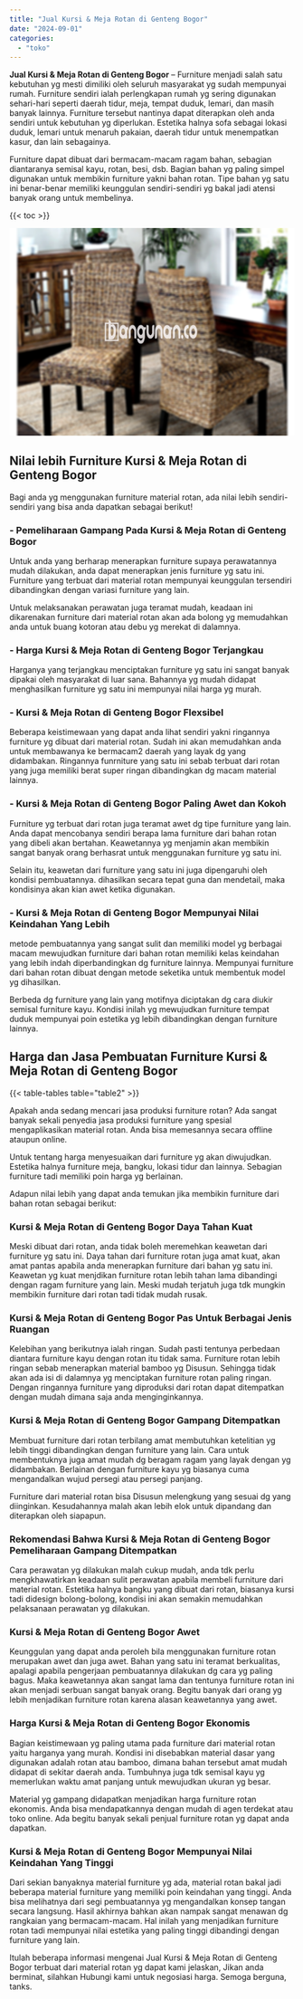 ```yaml
---
title: "Jual Kursi & Meja Rotan di Genteng Bogor"
date: "2024-09-01"
categories: 
  - "toko"
---
```


**Jual Kursi & Meja Rotan di Genteng Bogor** – Furniture menjadi salah satu kebutuhan yg mesti dimiliki oleh seluruh masyarakat yg sudah mempunyai rumah. Furniture sendiri ialah perlengkapan rumah yg sering digunakan sehari-hari seperti daerah tidur, meja, tempat duduk, lemari, dan masih banyak lainnya. Furniture tersebut nantinya dapat diterapkan oleh anda sendiri untuk kebutuhan yg diperlukan. Estetika halnya sofa sebagai lokasi duduk, lemari untuk menaruh pakaian, daerah tidur untuk menempatkan kasur, dan lain sebagainya.

Furniture dapat dibuat dari bermacam-macam ragam bahan, sebagian diantaranya semisal kayu, rotan, besi, dsb. Bagian bahan yg paling simpel digunakan untuk membikin furniture yakni bahan rotan. Tipe bahan yg satu ini benar-benar memiliki keunggulan sendiri-sendiri yg bakal jadi atensi banyak orang untuk membelinya.

{{< toc >}}

![Jual Kursi & Meja Rotan di Genteng Bogor](/images/kursi-meja-rotan-murah01.png)

## Nilai lebih Furniture Kursi & Meja Rotan di Genteng Bogor

Bagi anda yg menggunakan furniture material rotan, ada nilai lebih sendiri-sendiri yang bisa anda dapatkan sebagai berikut!

### \- Pemeliharaan Gampang Pada Kursi & Meja Rotan di Genteng Bogor

Untuk anda yang berharap menerapkan furniture supaya perawatannya mudah dilakukan, anda dapat menerapkan jenis furniture yg satu ini. Furniture yang terbuat dari material rotan mempunyai keunggulan tersendiri dibandingkan dengan variasi furniture yang lain.

Untuk melaksanakan perawatan juga teramat mudah, keadaan ini dikarenakan furniture dari material rotan akan ada bolong yg memudahkan anda untuk buang kotoran atau debu yg merekat di dalamnya.

### \- Harga Kursi & Meja Rotan di Genteng Bogor Terjangkau

Harganya yang terjangkau menciptakan furniture yg satu ini sangat banyak dipakai oleh masyarakat di luar sana. Bahannya yg mudah didapat menghasilkan furniture yg satu ini mempunyai nilai harga yg murah.

### \- Kursi & Meja Rotan di Genteng Bogor Flexsibel

Beberapa keistimewaan yang dapat anda lihat sendiri yakni ringannya furniture yg dibuat dari material rotan. Sudah ini akan memudahkan anda untuk membawanya ke bermacam2 daerah yang layak dg yang didambakan. Ringannya funrniture yang satu ini sebab terbuat dari rotan yang juga memiliki berat super ringan dibandingkan dg macam material lainnya.

### \- Kursi & Meja Rotan di Genteng Bogor Paling Awet dan Kokoh

Furniture yg terbuat dari rotan juga teramat awet dg tipe furniture yang lain. Anda dapat mencobanya sendiri berapa lama furniture dari bahan rotan yang dibeli akan bertahan. Keawetannya yg menjamin akan membikin sangat banyak orang berhasrat untuk menggunakan furniture yg satu ini.

Selain itu, keawetan dari furniture yang satu ini juga dipengaruhi oleh kondisi pembuatannya. dihasilkan secara tepat guna dan mendetail, maka kondisinya akan kian awet ketika digunakan.

### \- Kursi & Meja Rotan di Genteng Bogor Mempunyai Nilai Keindahan Yang Lebih

metode pembuatannya yang sangat sulit dan memiliki model yg berbagai macam mewujudkan furniture dari bahan rotan memiliki kelas keindahan yang lebih indah diperbandingkan dg furniture lainnya. Mempunyai furniture dari bahan rotan dibuat dengan metode seketika untuk membentuk model yg dihasilkan.

Berbeda dg furniture yang lain yang motifnya diciptakan dg cara diukir semisal furniture kayu. Kondisi inilah yg mewujudkan furniture tempat duduk mempunyai poin estetika yg lebih dibandingkan dengan furniture lainnya.

## Harga dan Jasa Pembuatan Furniture Kursi & Meja Rotan di Genteng Bogor

{{< table-tables table="table2" >}}

Apakah anda sedang mencari jasa produksi furniture rotan? Ada sangat banyak sekali penyedia jasa produksi furniture yang spesial mengaplikasikan material rotan. Anda bisa memesannya secara offline ataupun online.

Untuk tentang harga menyesuaikan dari furniture yg akan diwujudkan. Estetika halnya furniture meja, bangku, lokasi tidur dan lainnya. Sebagian furniture tadi memiliki poin harga yg berlainan.

Adapun nilai lebih yang dapat anda temukan jika membikin furniture dari bahan rotan sebagai berikut:

### Kursi & Meja Rotan di Genteng Bogor Daya Tahan Kuat

Meski dibuat dari rotan, anda tidak boleh meremehkan keawetan dari furniture yg satu ini. Daya tahan dari furniture rotan juga amat kuat, akan amat pantas apabila anda menerapkan furniture dari bahan yg satu ini. Keawetan yg kuat menjdikan furniture rotan lebih tahan lama dibandingi dengan ragam furniture yang lain. Meski mudah terjatuh juga tdk mungkin membikin furniture dari rotan tadi tidak mudah rusak.

### Kursi & Meja Rotan di Genteng Bogor Pas Untuk Berbagai Jenis Ruangan

Kelebihan yang berikutnya ialah ringan. Sudah pasti tentunya perbedaan diantara furniture kayu dengan rotan itu tidak sama. Furniture rotan lebih ringan sebab menerapkan material bamboo yg Disusun. Sehingga tidak akan ada isi di dalamnya yg menciptakan furniture rotan paling ringan. Dengan ringannya furniture yang diproduksi dari rotan dapat ditempatkan dengan mudah dimana saja anda menginginkannya.

### Kursi & Meja Rotan di Genteng Bogor Gampang Ditempatkan

Membuat furniture dari rotan terbilang amat membutuhkan ketelitian yg lebih tinggi dibandingkan dengan furniture yang lain. Cara untuk membentuknya juga amat mudah dg beragam ragam yang layak dengan yg didambakan. Berlainan dengan furniture kayu yg biasanya cuma mengandalkan wujud persegi atau persegi panjang.

Furniture dari material rotan bisa Disusun melengkung yang sesuai dg yang diinginkan. Kesudahannya malah akan lebih elok untuk dipandang dan diterapkan oleh siapapun.

### Rekomendasi Bahwa Kursi & Meja Rotan di Genteng Bogor Pemeliharaan Gampang Ditempatkan

Cara perawatan yg dilakukan malah cukup mudah, anda tdk perlu mengkhawatirkan keadaan sulit perawatan apabila membeli furniture dari material rotan. Estetika halnya bangku yang dibuat dari rotan, biasanya kursi tadi didesign bolong-bolong, kondisi ini akan semakin memudahkan pelaksanaan perawatan yg dilakukan.

### Kursi & Meja Rotan di Genteng Bogor Awet

Keunggulan yang dapat anda peroleh bila menggunakan furniture rotan merupakan awet dan juga awet. Bahan yang satu ini teramat berkualitas, apalagi apabila pengerjaan pembuatannya dilakukan dg cara yg paling bagus. Maka keawetannya akan sangat lama dan tentunya furniture rotan ini akan menjadi serbuan sangat banyak orang. Begitu banyak dari orang yg lebih menjadikan furniture rotan karena alasan keawetannya yang awet.

### Harga Kursi & Meja Rotan di Genteng Bogor Ekonomis

Bagian keistimewaan yg paling utama pada furniture dari material rotan yaitu harganya yang murah. Kondisi ini disebabkan material dasar yang digunakan adalah rotan atau bamboo, dimana bahan tersebut amat mudah didapat di sekitar daerah anda. Tumbuhnya juga tdk semisal kayu yg memerlukan waktu amat panjang untuk mewujudkan ukuran yg besar.

Material yg gampang didapatkan menjadikan harga furniture rotan ekonomis. Anda bisa mendapatkannya dengan mudah di agen terdekat atau toko online. Ada begitu banyak sekali penjual furniture rotan yg dapat anda dapatkan.

### Kursi & Meja Rotan di Genteng Bogor Mempunyai Nilai Keindahan Yang Tinggi

Dari sekian banyaknya material furniture yg ada, material rotan bakal jadi beberapa material furniture yang memiliki poin keindahan yang tinggi. Anda bisa melihatnya dari segi pembuatannya yg mengandalkan konsep tangan secara langsung. Hasil akhirnya bahkan akan nampak sangat menawan dg rangkaian yang bermacam-macam. Hal inilah yang menjadikan furniture rotan tadi mempunyai nilai estetika yang paling tinggi dibandingi dengan furniture yang lain.

Itulah beberapa informasi mengenai Jual Kursi & Meja Rotan di Genteng Bogor terbuat dari material rotan yg dapat kami jelaskan, Jikan anda berminat, silahkan Hubungi kami untuk negosiasi harga. Semoga berguna, tanks.

